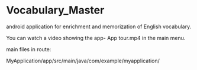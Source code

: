# Vocabulary_Master
android application for enrichment and memorization of English vocabulary.

You can watch a video showing the app- App tour.mp4 in the main menu.

main files in route:

MyApplication/app/src/main/java/com/example/myapplication/

